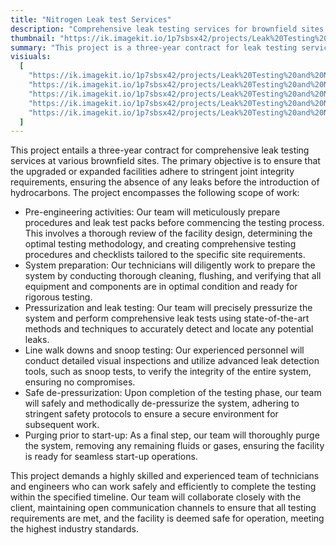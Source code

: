 ```yaml
---
title: "Nitrogen Leak test Services"
description: "Comprehensive leak testing services for brownfield sites. Three-year contract ensuring upgraded facilities meet integrity requirements before hydrocarbon introduction. Extensive pre-engineering, system preparation, pressurization, leak detection, and safe de-pressurization by experienced team."
thumbnail: "https://ik.imagekit.io/1p7sbsx42/projects/Leak%20Testing%20and%20Nitrogen%20Purging/msg408552971-3248.jpg?tr=w-800,h-1200?updatedAt=1715270799192"
summary: "This project is a three-year contract for leak testing services at brownfield sites ensures upgraded facilities meet joint integrity requirements before hydrocarbon introduction. Scope: pre-engineering, system preparation, pressurization, leak testing, line walk downs, snoop testing, safe de-pressurization, and purging. Skilled team ensures timely completion, collaborating closely with client for safety and standards adherence."
visiuals:
  [
    "https://ik.imagekit.io/1p7sbsx42/projects/Leak%20Testing%20and%20Nitrogen%20Purging/msg408552971-3248.jpg?tr=w-800,h-1200?updatedAt=1715270799192",
    "https://ik.imagekit.io/1p7sbsx42/projects/Leak%20Testing%20and%20Nitrogen%20Purging/msg408552971-3255.jpg?tr=w-800,h-1200?updatedAt=1715270799226",
    "https://ik.imagekit.io/1p7sbsx42/projects/Leak%20Testing%20and%20Nitrogen%20Purging/2.webp?tr=w-800,h-1200?updatedAt=1714376651868",
    "https://ik.imagekit.io/1p7sbsx42/projects/Leak%20Testing%20and%20Nitrogen%20Purging/4.webp?tr=w-800,h-1200?updatedAt=1714376651312",
    "https://ik.imagekit.io/1p7sbsx42/projects/Leak%20Testing%20and%20Nitrogen%20Purging/Nitrogen%20(1).jpg?tr=w-800,h-1200?updatedAt=1715270799490",
  ]
---
```


This project entails a three-year contract for comprehensive leak testing services at various brownfield sites. The primary objective is to ensure that the upgraded or expanded facilities adhere to stringent joint integrity requirements, ensuring the absence of any leaks before the introduction of hydrocarbons. The project encompasses the following scope of work:

- Pre-engineering activities: Our team will meticulously prepare procedures and leak test packs before commencing the testing process. This involves a thorough review of the facility design, determining the optimal testing methodology, and creating comprehensive testing procedures and checklists tailored to the specific site requirements.
- System preparation: Our technicians will diligently work to prepare the system by conducting thorough cleaning, flushing, and verifying that all equipment and components are in optimal condition and ready for rigorous testing.
- Pressurization and leak testing: Our team will precisely pressurize the system and perform comprehensive leak tests using state-of-the-art methods and techniques to accurately detect and locate any potential leaks.
- Line walk downs and snoop testing: Our experienced personnel will conduct detailed visual inspections and utilize advanced leak detection tools, such as snoop tests, to verify the integrity of the entire system, ensuring no compromises.
- Safe de-pressurization: Upon completion of the testing phase, our team will safely and methodically de-pressurize the system, adhering to stringent safety protocols to ensure a secure environment for subsequent work.
- Purging prior to start-up: As a final step, our team will thoroughly purge the system, removing any remaining fluids or gases, ensuring the facility is ready for seamless start-up operations.

This project demands a highly skilled and experienced team of technicians and engineers who can work safely and efficiently to complete the testing within the specified timeline. Our team will collaborate closely with the client, maintaining open communication channels to ensure that all testing requirements are met, and the facility is deemed safe for operation, meeting the highest industry standards.
